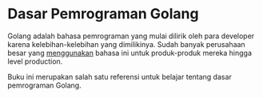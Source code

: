 Dasar Pemrograman Golang
=======

Golang adalah bahasa pemrograman yang mulai dilirik oleh para developer karena kelebihan-kelebihan yang dimilikinya. Sudah banyak perusahaan besar yang [menggunakan](https://github.com/golang/go/wiki/GoUsers) bahasa ini untuk produk-produk mereka hingga level production.

Buku ini merupakan salah satu referensi untuk belajar tentang dasar pemrograman Golang.
